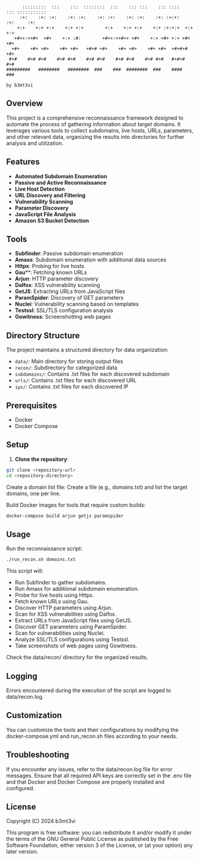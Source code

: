 ```


      :::::::::  :::    :::  ::::::::  :::    ::: :::    ::: ::::    ::: ::::::::::: 
     :+:    :+: :+:    :+: :+:    :+: :+:    :+: :+:    :+: :+:+:   :+:     :+:      
    +:+    +:+ +:+    +:+ +:+        +:+    +:+ +:+    +:+ :+:+:+  +:+     +:+       
   +#++:++#+  +#+    +:+ :#:        +#++:++#++ +#+    +:+ +#+ +:+ +#+     +#+        
  +#+    +#+ +#+    +#+ +#+   +#+# +#+    +#+ +#+    +#+ +#+  +#+#+#     +#+         
 #+#    #+# #+#    #+# #+#    #+# #+#    #+# #+#    #+# #+#   #+#+#     #+#          
#########   ########   ########  ###    ###  ########  ###    ####     ###           

by b3mt3vi

```

## Overview

This project is a comprehensive reconnaissance framework designed to automate the process of gathering information about target domains. It leverages various tools to collect subdomains, live hosts, URLs, parameters, and other relevant data, organizing the results into directories for further analysis and utilization.

## Features

- **Automated Subdomain Enumeration**
- **Passive and Active Reconnaissance**
- **Live Host Detection**
- **URL Discovery and Filtering**
- **Vulnerability Scanning**
- **Parameter Discovery**
- **JavaScript File Analysis**
- **Amazon S3 Bucket Detection**

## Tools 

- **Subfinder**: Passive subdomain enumeration
- **Amass**: Subdomain enumeration with additional data sources
- **Httpx**: Probing for live hosts
- **Gau****: Fetching known URLs
- **Arjun**: HTTP parameter discovery
- **Dalfox**: XSS vulnerability scanning
- **GetJS**: Extracting URLs from JavaScript files
- **ParamSpider**: Discovery of GET parameters
- **Nuclei**: Vulnerability scanning based on templates
- **Testssl**: SSL/TLS configuration analysis
- **Gowitness**: Screenshotting web pages

## Directory Structure

The project maintains a structured directory for data organization:

- `data/`: Main directory for storing output files
- `recon/`: Subdirectory for categorized data
- `subdomains/`: Contains .txt files for each discovered subdomain
- `urls/`: Contains .txt files for each discovered URL
- `ips/`: Contains .txt files for each discovered IP

## Prerequisites

- Docker
- Docker Compose

## Setup

1. **Clone the repository**:

```bash
git clone <repository-url>
cd <repository-directory>
```
   
Create a domain list file:
Create a file (e.g., domains.txt) and list the target domains, one per line.

Build Docker images for tools that require custom builds:

```bash
docker-compose build arjun getjs paramspider
```

## Usage

Run the reconnaissance script:

```bash
./run_recon.sh domains.txt
```

This script will:
- Run Subfinder to gather subdomains.
- Run Amass for additional subdomain enumeration.
- Probe for live hosts using Httpx.
- Fetch known URLs using Gau.
- Discover HTTP parameters using Arjun.
- Scan for XSS vulnerabilities using Dalfox.
- Extract URLs from JavaScript files using GetJS.
- Discover GET parameters using ParamSpider.
- Scan for vulnerabilities using Nuclei.
- Analyze SSL/TLS configurations using Testssl.
- Take screenshots of web pages using Gowitness.

Check the data/recon/ directory for the organized results.

## Logging

Errors encountered during the execution of the script are logged to data/recon.log.

## Customization

You can customize the tools and their configurations by modifying the docker-compose.yml and run_recon.sh files according to your needs.

## Troubleshooting

If you encounter any issues, refer to the data/recon.log file for error messages. Ensure that all required API keys are correctly set in the .env file and 
that Docker and Docker Compose are properly installed and configured.

## License

Copyright (C) 2024 b3mt3vi

This program is free software: you can redistribute it and/or modify
it under the terms of the GNU General Public License as published by
the Free Software Foundation, either version 3 of the License, or
(at your option) any later version.
